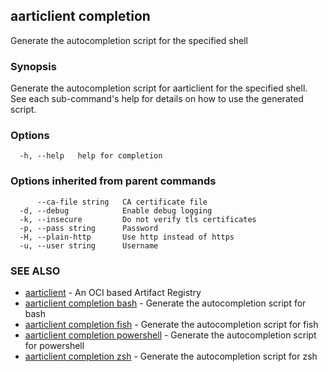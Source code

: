 ## aarticlient completion

Generate the autocompletion script for the specified shell

### Synopsis

Generate the autocompletion script for aarticlient for the specified shell.
See each sub-command's help for details on how to use the generated script.


### Options

```
  -h, --help   help for completion
```

### Options inherited from parent commands

```
      --ca-file string   CA certificate file
  -d, --debug            Enable debug logging
  -k, --insecure         Do not verify tls certificates
  -p, --pass string      Password
  -H, --plain-http       Use http instead of https
  -u, --user string      Username
```

### SEE ALSO

* [aarticlient](aarticlient.md)	 - An OCI based Artifact Registry
* [aarticlient completion bash](aarticlient_completion_bash.md)	 - Generate the autocompletion script for bash
* [aarticlient completion fish](aarticlient_completion_fish.md)	 - Generate the autocompletion script for fish
* [aarticlient completion powershell](aarticlient_completion_powershell.md)	 - Generate the autocompletion script for powershell
* [aarticlient completion zsh](aarticlient_completion_zsh.md)	 - Generate the autocompletion script for zsh

